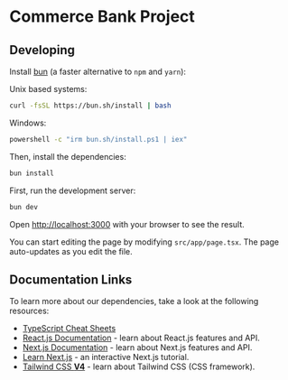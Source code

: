 # Commerce Bank Project

## Developing

Install [bun](https://bun.sh) (a faster alternative to `npm` and `yarn`):

Unix based systems:

```bash
curl -fsSL https://bun.sh/install | bash
```

Windows:

```bash
powershell -c "irm bun.sh/install.ps1 | iex"
```

Then, install the dependencies:

```bash
bun install
```

First, run the development server:

```bash
bun dev
```

Open [http://localhost:3000](http://localhost:3000) with your browser to see the result.

You can start editing the page by modifying `src/app/page.tsx`. The page auto-updates as you edit the file.

## Documentation Links

To learn more about our dependencies, take a look at the following resources:

- [TypeScript Cheat Sheets](https://www.typescriptlang.org/cheatsheets/)
- [React.js Documentation](https://react.dev/learn) - learn about React.js features and API.
- [Next.js Documentation](https://nextjs.org/docs) - learn about Next.js features and API.
- [Learn Next.js](https://nextjs.org/learn) - an interactive Next.js tutorial.
- [Tailwind CSS __V4__](https://tailwindcss.com/) - learn about Tailwind CSS (CSS framework).
